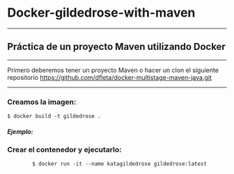 # Docker-gildedrose-with-maven

-------

## Práctica de un proyecto Maven utilizando Docker

----------

Primero deberemos tener un proyecto Maven o hacer un clon el siguiente repositorio https://github.com/dfleta/docker-multistage-maven-java.git 

---------

### Creamos la imagen:

    $ docker build -t gildedrose .
    
    
 
    
##### Ejemplo:



### Crear el contenedor y ejecutarlo:


            $ docker run -it --name katagildedrose gildedrose:latest

